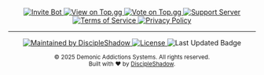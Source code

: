 <p align="center">
  <a href="https://discord.com/oauth2/authorize?client_id=1417732916783480872&permissions=8&scope=bot%20applications.commands">
    <img src="https://img.shields.io/badge/Invite%20Bot-5865F2?style=for-the-badge&logo=discord&logoColor=white" alt="Invite Bot">
  </a>
  <a href="https://top.gg/bot/1417732916783480872">
    <img src="https://img.shields.io/badge/View%20on%20Top.gg-ff3860?style=for-the-badge&logo=topdotgg&logoColor=white" alt="View on Top.gg">
  </a>
  <a href="https://top.gg/bot/1417732916783480872/vote">
    <img src="https://img.shields.io/badge/Vote%20for%20Bot-f97316?style=for-the-badge&logo=topdotgg&logoColor=white" alt="Vote on Top.gg">
  </a>
  <a href="https://discord.gg/3gA77Gjdqz">
    <img src="https://img.shields.io/badge/Support%20Server-3b82f6?style=for-the-badge&logo=discord&logoColor=white" alt="Support Server">
  </a>
  <br>
  <a href="https://github.com/DiscipleShadow/Demonic-Addictions-Verification-Terms-Of-Service/blob/main/TOS.md">
    <img src="https://img.shields.io/badge/📜%20Terms%20of%20Service-334155?style=for-the-badge&logo=markdown&logoColor=white" alt="Terms of Service">
  </a>
  <a href="https://github.com/DiscipleShadow/Demonic-Addictions-Verification-Terms-Of-Service/blob/main/privacy.md">
    <img src="https://img.shields.io/badge/🔒%20Privacy%20Policy-059669?style=for-the-badge&logo=markdown&logoColor=white" alt="Privacy Policy">
  </a>
</p>

---

<p align="center">
  <a href="[https://github.com/DiscipleShadow/Demonic-Addictions-Verification-Terms-Of-Service">
    <img src="https://img.shields.io/badge/Maintained%20by-DiscipleShadow-7e22ce?style=for-the-badge&logo=github&logoColor=white" alt="Maintained by DiscipleShadow">
  </a>
  <a href="https://github.com/DiscipleShadow/Demonic-Addictions-Verification-Terms-Of-Service/blob/main/LICENSE">
    <img src="https://img.shields.io/badge/License-MIT-22c55e?style=for-the-badge&logo=opensourceinitiative&logoColor=white" alt="License">
  </a>
  <img src="https://img.shields.io/github/last-commit/DiscipleShadow/Demonic-Addictions-Verification?style=for-the-badge&label=Last%20Updated&color=3b82f6" alt="Last Updated Badge">
</p>

<p align="center">
  <sub>© 2025 Demonic Addictions Systems. All rights reserved.<br>
  Built with ❤️ by <a href="https://github.com/DiscipleShadow">DiscipleShadow</a>.</sub>
</p>
